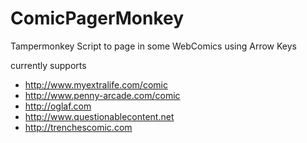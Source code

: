 # ComicPagerMonkey
Tampermonkey Script to page in some WebComics using Arrow Keys

currently supports
- http://www.myextralife.com/comic
- http://www.penny-arcade.com/comic
- http://oglaf.com
- http://www.questionablecontent.net
- http://trenchescomic.com
